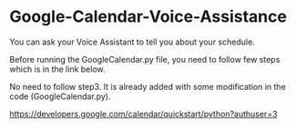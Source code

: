 # Google-Calendar-Voice-Assistance
You can ask your Voice Assistant to tell you about your schedule.

Before running the GoogleCalendar.py file, you need to follow few steps which is in the link below.

No need to follow step3. It is already added with some modification in the code (GoogleCalendar.py). 


https://developers.google.com/calendar/quickstart/python?authuser=3

